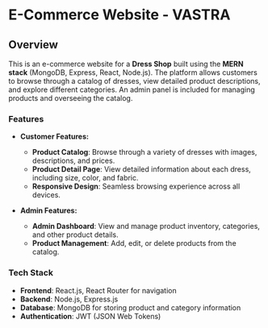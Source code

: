 # E-Commerce Website - VASTRA

## Overview

This is an e-commerce website for a **Dress Shop** built using the **MERN stack** (MongoDB, Express, React, Node.js). The platform allows customers to browse through a catalog of dresses, view detailed product descriptions, and explore different categories. An admin panel is included for managing products and overseeing the catalog.

### Features

- **Customer Features:**
  - **Product Catalog**: Browse through a variety of dresses with images, descriptions, and prices.
  - **Product Detail Page**: View detailed information about each dress, including size, color, and fabric.
  - **Responsive Design**: Seamless browsing experience across all devices.

- **Admin Features:**
  - **Admin Dashboard**: View and manage product inventory, categories, and other product details.
  - **Product Management**: Add, edit, or delete products from the catalog.

### Tech Stack

- **Frontend**: React.js, React Router for navigation
- **Backend**: Node.js, Express.js
- **Database**: MongoDB for storing product and category information
- **Authentication**: JWT (JSON Web Tokens)
